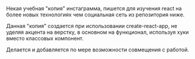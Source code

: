 Некая учебная "копия" инстаграмма, пишется для изучения react
на более новых технологиях чем социальная сеть из репозитория ниже.

Данная "копия" создается при использовании create-react-app,
не уделяя акцента на верстку, в основном на функционал,
используя хуки вместо классовых компонент.


Делается и добавляется по мере возможности совмещения с работой.



